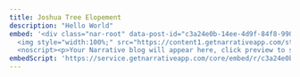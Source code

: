 ```yaml
---
title: Joshua Tree Elopement
description: "Hello World"
embed: '<div class="nar-root" data-post-id="c3a24e0b-14ee-4d9f-84f8-990ff0670654" style="p {text-align:center;opacity: 0.0;animation: nara 0s ease-in 2s forwards;}@keyframes nara {to {opacity: 1.0;}}" >
  <img style="width:100%;" src="https://content1.getnarrativeapp.com/static/c3a24e0b-14ee-4d9f-84f8-990ff0670654/featured.jpg">
  <noscript><p>Your Narrative blog will appear here, click preview to see it live.<br>For any issues click <a href="https://help.narrative.so/i/j">here</a></p></noscript>'
embedScript: 'https://service.getnarrativeapp.com/core/embed/r/c3a24e0b-14ee-4d9f-84f8-990ff0670654.js'
---
```

